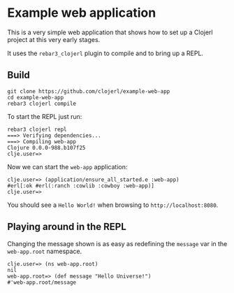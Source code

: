 # Example web application

This is a very simple web application that shows how to set up a
Clojerl project at this very early stages.

It uses the `rebar3_clojerl` plugin to compile and to bring up a REPL.

## Build

    git clone https://github.com/clojerl/example-web-app
    cd example-web-app
    rebar3 clojerl compile

To start the REPL just run:

    rebar3 clojerl repl
    ===> Verifying dependencies...
    ===> Compiling web-app
    Clojure 0.0.0-988.b107f25
    clje.user=>

Now we can start the `web-app` application:

    clje.user=> (application/ensure_all_started.e :web-app)
    #erl[:ok #erl(:ranch :cowlib :cowboy :web-app)]
    clje.user=>

You should see a `Hello World!` when browsing to
`http://localhost:8080`.

## Playing around in the REPL

Changing the message shown is as easy as redefining the `message` var
in the `web-app.root` namespace.

    clje.user=> (ns web-app.root)
    nil
    web-app.root=> (def message "Hello Universe!")
    #'web-app.root/message
